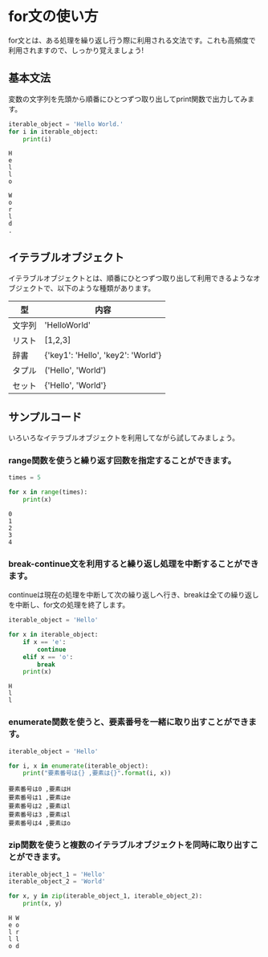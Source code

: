 # for文の使い方
for文とは、ある処理を繰り返し行う際に利用される文法です。これも高頻度で利用されますので、しっかり覚えましょう!

## 基本文法
変数の文字列を先頭から順番にひとつずつ取り出してprint関数で出力してみます。


```python
iterable_object = 'Hello World.'
for i in iterable_object:
    print(i)
```

    H
    e
    l
    l
    o
     
    W
    o
    r
    l
    d
    .


## イテラブルオブジェクト
イテラブルオブジェクトとは、順番にひとつずつ取り出して利用できるようなオブジェクトで、以下のような種類があります。

| 型 | 内容 |
|---|---|
| 文字列 | 'HelloWorld' |
| リスト | [1,2,3] |
| 辞書 | {'key1': 'Hello', 'key2': 'World'}|
| タプル | ('Hello', 'World') |
| セット | {'Hello', 'World'} |

## サンプルコード
いろいろなイテラブルオブジェクトを利用してながら試してみましょう。

### range関数を使うと繰り返す回数を指定することができます。


```python
times = 5

for x in range(times):
    print(x)
```

    0
    1
    2
    3
    4


### break-continue文を利用すると繰り返し処理を中断することができます。
continueは現在の処理を中断して次の繰り返しへ行き、breakは全ての繰り返しを中断し、for文の処理を終了します。


```python
iterable_object = 'Hello'

for x in iterable_object:
    if x == 'e':
        continue
    elif x == 'o':
        break
    print(x)
```

    H
    l
    l


### enumerate関数を使うと、要素番号を一緒に取り出すことができます。


```python
iterable_object = 'Hello'

for i, x in enumerate(iterable_object):
    print("要素番号は{} ,要素は{}".format(i, x))
```

    要素番号は0 ,要素はH
    要素番号は1 ,要素はe
    要素番号は2 ,要素はl
    要素番号は3 ,要素はl
    要素番号は4 ,要素はo


### zip関数を使うと複数のイテラブルオブジェクトを同時に取り出すことができます。


```python
iterable_object_1 = 'Hello'
iterable_object_2 = 'World'

for x, y in zip(iterable_object_1, iterable_object_2):
    print(x, y)
```

    H W
    e o
    l r
    l l
    o d


